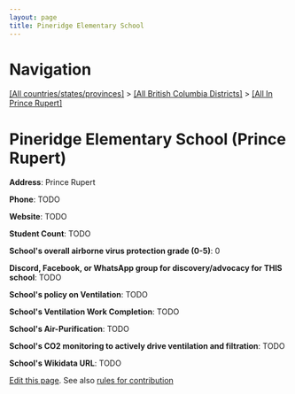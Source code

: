```yaml
---
layout: page
title: Pineridge Elementary School
---
```

# Navigation

[[All countries/states/provinces]](../../..) > [[All British Columbia Districts]](../..) > [[All In Prince Rupert]](..)

# Pineridge Elementary School (Prince Rupert)

**Address**: Prince Rupert

**Phone**: TODO

**Website**: TODO

**Student Count**: TODO

**School's overall airborne virus protection grade (0-5)**: 0

**Discord, Facebook, or WhatsApp group for discovery/advocacy for THIS school**: TODO

**School's policy on Ventilation**: TODO

**School's Ventilation Work Completion**: TODO

**School's Air-Purification**: TODO

**School's CO2 monitoring to actively drive ventilation and filtration**: TODO

**School's Wikidata URL**: TODO


[Edit this page](https://github.com/ventilate-schools/BC/edit/main/./Prince_Rupert/Pineridge_Elementary_School.md). See also [rules for contribution](../../../contribution-rules/)